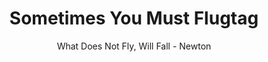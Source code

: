 ---
title: Sometimes You Must Flugtag
subtitle: What Does Not Fly, Will Fall - Newton
description: desc - lorem ipsum

cover_detail: /images/nooper-wings.jpg
cover_index: /images/flugtag-flight.sq@450.jpg

comments: false
toc: true

categories:
- business

tags:
- experiences
- cross-training
- get out of the office


---